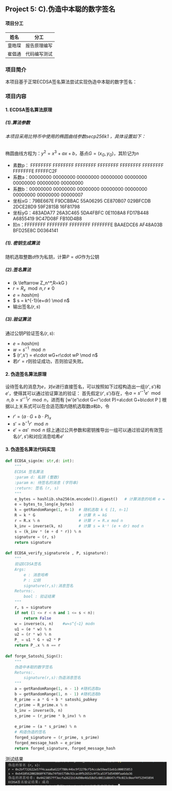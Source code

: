 ## Project 5: C).伪造中本聪的数字签名
#### 项目分工
| 姓名 | 分工                     |
|-------|--------------------------|
|  童皓琛   |   报告原理编写          |
|  崔倡通  | 代码编写测试 |
### 项目简介
本项目基于正常ECDSA签名算法尝试实现伪造中本聪的数字签名：


### 项目内容
#### 1. ECDSA签名算法原理
##### (1).算法参数
###### 本项目采用比特币中使用的椭圆曲线参数secp256k1 ，具体设置如下：
椭圆曲线方程为：$y^2=x^3+ax+b$，基点$G=(x_G,y_G)$，其阶记为$n$
- 素数p： FFFFFFFF FFFFFFFF FFFFFFFF FFFFFFFF FFFFFFFF FFFFFFFF FFFFFFFE FFFFFC2F
- 系数a：00000000 00000000 00000000 00000000 00000000 00000000 00000000 00000000
- 系数b：00000000 00000000 00000000 00000000 00000000 00000000 00000000 00000007
- 坐标xG：79BE667E F9DCBBAC 55A06295 CE870B07 029BFCDB 2DCE28D9 59F2815B 16F81798
- 坐标yG：483ADA77 26A3C465 5DA4FBFC 0E1108A8 FD17B448 A6855419 9C47D08F FB10D4B8
- 阶n：FFFFFFFF FFFFFFFF FFFFFFFF FFFFFFFE BAAEDCE6 AF48A03B BFD25E8C D0364141
##### (1). 密钥生成算法
随机选取整数$d$作为私钥，计算$P=dG$作为公钥 
##### (2).签名算法
- \(k \leftarrow Z_n^*,R=kG \)
- $r=R_x \mod n,r\neq 0$
- $e=hash(m)$
- $ s = k^{-1}(e+dr) \mod n$
- 输出签名$(r,s)$

##### (3).验证算法
通过公钥$P$验证签名$(r,s)$:
- $e=hash(m)$
- $w = s^{-1} \mod n$
- $ (r',s') = e\cdot wG+r\cdot wP  \mod n$
- 若$r'=r$则验证成功，否则验证失败。

#### 2. 伪造签名算法原理
设待签名的消息为$e$，对$e$进行直接签名，可以按照如下过程构造出一组$(r',s')$和$e'$，使得其可以通过验证算法的验证：
首先假定$(r',s')$存在，令$a = s'^{-1}e' \mod n,b = s'^{-1}r' \mod n$，进而有
\[w'(e'\cdot G+r'\cdot P)=a\cdot G+b\cdot P
\]
根据以上关系式可以在合适范围内随机选取数$a$和$b$，令
- $r'=(a\cdot G+b\cdot P)_x$
- $s'= b^{-1}r' \mod n$
- $e'= as' \mod n$
综上通过公共参数和密钥推导出一组可以通过验证的有效签名$(r',s')$和对应消息哈希$e'$

#### 3. 伪造签名算法代码实现
```python
def ECDSA_sign(m: str,d: int):
    """
    ECDSA 签名算法
    :param d: 私钥 (整数)
    :param m: 待签名的消息 (字符串)
    :return: 签名 (r, s)
    """
    e_bytes = hashlib.sha256(m.encode()).digest()   # 计算消息的哈希 e = hash(m)
    e = bytes_to_long(e_bytes)
    k = getRandomRange(1, n-1)  # 随机选取 k ∈ [1, n-1]
    R = k * G                   # 计算 R = kG
    r = R.x % n                 # 计算 r = R.x mod n
    k_inv = inverse(k, n)       # 计算 s = k⁻¹ (e + dr) mod n
    s = (k_inv * (e + d * r)) % n  
    signature = (r, s)
    return signature

def ECDSA_verify_signature(e , P, signature):
    """
    验证ECDSA签名
    Args:
        e : 消息哈希
        P : 公钥
        signature(r,s):消息签名
    Returns:.
        bool : 验证结果
    """
    r, s = signature
    if not (1 <= r < n and 1 <= s < n):
        return False
    w = inverse(s, n)    #w=s^{−1} modn
    u1 = (e * w) % n
    u2 = (r * w) % n
    P_ = u1 * G + u2 * P
    return P_.x % n == r

def forge_Satoshi_Sign():
    """
    伪造中本聪的数字签名
    Returns:.
        signature(r,s):伪造消息签名
    """
    a = getRandomRange(1, n - 1) #随机选取a
    b = getRandomRange(1, n - 1) #随机选取b
    R_prime = a * G + b * satoshi_pubkey
    r_prime = R_prime.x % n
    b_inv = inverse(b, n)  
    s_prime = (r_prime * b_inv) % n

    e_prime = (a * s_prime) % n
    # 构造伪造的签名
    forged_signature = (r_prime, s_prime)
    forged_message_hash = e_prime
    return forged_signature, forged_message_hash
```
测试结果
![alt text](./image/test.png)